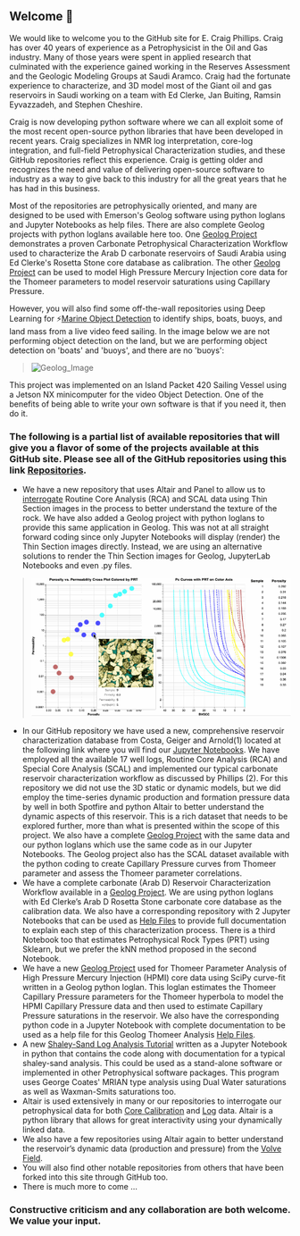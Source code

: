 ## Welcome 👋

<!--
**Philliec459/Philliec459** is a ✨ _special_ ✨ repository because its `README.md` (this file) appears on your GitHub profile.

Here are some ideas to get you started:

- 🔭 I’m currently working on ...
- 🌱 I’m currently learning ...
- 👯 I’m looking to collaborate on ...
- 🤔 I’m looking for help with ...
- 💬 Ask me about ...
- 📫 How to reach me: ...
- 😄 Pronouns: ...
- ⚡ Fun fact: ...
-->

We would like to welcome you to the GitHub site for E. Craig Phillips. Craig has over 40 years of experience as a Petrophysicist in the Oil and Gas industry. Many of those years were spent in applied research that culminated with the experience gained working in the Reserves Assessment and the Geologic Modeling Groups at Saudi Aramco. Craig had the fortunate experience to characterize, and 3D model most of the Giant oil and gas reservoirs in Saudi working on a team with Ed Clerke, Jan Buiting, Ramsin Eyvazzadeh, and Stephen Cheshire. 

Craig is now developing python software where we can all exploit some of the most recent open-source python libraries that have been developed in recent years. Craig specializes in NMR log interpretation, core-log integration, and full-field Petrophysical Characterization studies, and these GitHub repositories reflect this experience. Craig is getting older and recognizes the need and value of delivering open-source software to industry as a way to give back to this industry for all the great years that he has had in this business.

Most of the repositories are petrophysically oriented, and many are designed to be used with Emerson's Geolog software using python loglans and Jupyter Notebooks as help files. There are also complete Geolog projects with python loglans available here too. One [Geolog Project](https://github.com/Philliec459/Geolog-Used-to-Automate-the-Characterization-Workflow-using-Clerkes-Rosetta-Stone-calibration-data) demonstrates a proven Carbonate Petrophysical Characterization Workflow used to characterize the Arab D carbonate reservoirs of Saudi Arabia using Ed Clerke's Rosetta Stone core database as calibration. The other [Geolog Project](https://github.com/Philliec459/Geolog-Used-to-Model-Thomeer-Parameters-from-High-Pressure-Mercury-Injection-Data) can be used to model High Pressure Mercury Injection core data for the Thomeer parameters to model reservoir saturations using Capillary Pressure. 

However, you will also find some off-the-wall repositories using Deep Learning for ⚡[Marine Object Detection](https://github.com/Philliec459/Jetson-Inference-Pytorch-SSD-used-to-Detect-Marine-Objects-using-JP4.4) to identify ships, boats, buoys, and land mass from a live video feed sailing. In the image below we are not performing object detection on the land, but we are performing object detection on 'boats' and 'buoys', and there are no 'buoys': 

>![Geolog_Image](Sailboat_ID_using_AI_cropped.gif)

This project was implemented on an Island Packet 420 Sailing Vessel using a Jetson NX minicomputer for the video Object Detection. One of the benefits of being able to write your own software is that if you need it, then do it.

### The following is a partial list of available repositories that will give you a flavor of some of the projects available at this GitHub site. Please see all of the GitHub repositories using this link [Repositories]( https://github.com/Philliec459?tab=repositories).
- We have a new repository that uses Altair and Panel to allow us to [interrogate](https://github.com/Philliec459/View-Thin-Section-Images-from-a-Porosity-Permeability-Cross-Plot-using-Python-Altair) Routine Core Analysis (RCA) and SCAL data using Thin Section images in the process to better understand the texture of the rock. We have also added a Geolog project with python loglans to provide this same application in Geolog. This was not at all straight forward coding since only Jupyter Notebooks will display (render) the Thin Section images directly. Instead, we are using an alternative solutions to render the Thin Section images for Geolog, JupyterLab Notebooks and even .py files. 

>![Geolog_Image](k-phi_with_Pc_ts.gif)

-	In our GitHub repository we have used a new, comprehensive reservoir characterization database from Costa, Geiger and Arnold(1) located at the following link where you will find our [Jupyter Notebooks](https://github.com/Philliec459/Jupyter-Notebooks_for-Characterization-of-a-New-Open-Source-Carbonate-Reservoir-Benchmarking-Case-St). We have employed all the available 17 well logs, Routine Core Analysis (RCA) and Special Core Analysis (SCAL) and implemented our typical carbonate reservoir characterization workflow as discussed by Phillips (2). For this repository we did not use the 3D static or dynamic models, but we did employ the time-series dynamic production and formation pressure data by well in both Spotfire and python Altair to better understand the dynamic aspects of this reservoir. This is a rich dataset that needs to be explored further, more than what is presented within the scope of this project. We also have a complete [Geolog Project](https://github.com/Philliec459/Characterization-of-a-New-Open-Source-Carbonate-Reservoir-Benchmarking-Case-Study-by-Costa) with the same data and our python loglans which use the same code as in our Jupyter Notebooks. The Geolog project also has the SCAL dataset available with the python coding to create Capillary Pressure curves from Thomeer parameter and assess the Thomeer parameter correlations. 
-	We have a complete carbonate (Arab D) Reservoir Characterization Workflow available in a [Geolog Project](https://github.com/Philliec459/Geolog-Used-to-Automate-the-Characterization-Workflow-using-Clerkes-Rosetta-Stone-calibration-data). We are using python loglans with Ed Clerke’s Arab D Rosetta Stone carbonate core database as the calibration data. We also have a corresponding repository with 2 Jupyter Notebooks that can be used as [Help Files](https://github.com/Philliec459/NEW-Carbonate-Characterization-Workflow-Jupiter-Notebook-Modules-with-Clerke-Arab-D-Calibration-Data) to provide full documentation to explain each step of this characterization process. There is a third Notebook too that estimates Petrophysical Rock Types (PRT) using Sklearn, but we prefer the kNN method proposed in the second Notebook. 
-	We have a new [Geolog Project](https://github.com/Philliec459/Geolog-Used-to-Model-Thomeer-Parameters-from-High-Pressure-Mercury-Injection-Data) used for Thomeer Parameter Analysis of High Pressure Mercury Injection (HPMI) core data using SciPy curve-fit written in a Geolog python loglan. This loglan estimates the Thomeer Capillary Pressure parameters for the Thomeer hyperbola to model the HPMI Capillary Pressure data and then used to estimate Capillary Pressure saturations in the reservoir. We also have the corresponding python code in a Jupyter Notebook with complete documentation to be used as a help file for this Geolog Thomeer Analysis [Help Files](https://github.com/Philliec459/Thomeer-Used-to-Model-High-Pressure-Mercury-Injection-Core-Data). 
-	A new [Shaley-Sand Log Analysis Tutorial](https://github.com/Philliec459/NEW-Shaley-Sand-Log-Analysis-Tutorial-using-Combined-NMR-and-Conventional-Logs) written as a Jupyter Notebook in python that contains the code along with documentation for a typical shaley-sand  analysis. This could be used as a stand-alone software or implemented in other Petrophysical software packages. This program uses George Coates' MRIAN type analysis using Dual Water saturations as well as Waxman-Smits saturations too. 
-	Altair is used extensively in many or our repositories to interrogate our petrophysical data for both [Core Calibration](https://github.com/Philliec459/Altair-used-to-Select-Samples-from-Poro-Perm-Cross-Plot-to-Display-the-respective-Pc-Curves) and [Log](https://github.com/Philliec459/Geolog-Python-Loglan-use-of-Altair-to-Interrogate-Log-Analysis-data) data. Altair is a python library that allows for great interactivity using your dynamically linked data. 
-	We also have a few repositories using Altair again to better understand the reservoir’s dynamic data (production and pressure) from the [Volve Field](https://github.com/Philliec459/Altair-used-to-Visualize-and-Interrogate-well-by-well-Production-Data-from-Volve-Field). 
-	You will also find other notable repositories from others that have been forked into this site through GitHub too.
-	There is much more to come …

### Constructive criticism and any collaboration are both welcome. We value your input.  

